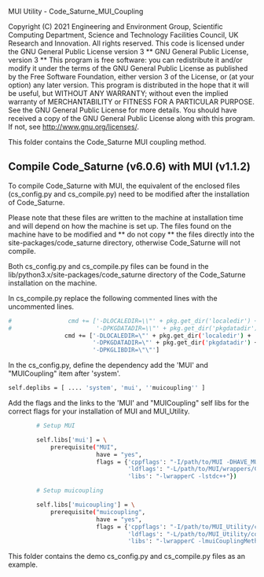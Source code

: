 MUI Utility - Code_Saturne_MUI_Coupling

Copyright (C) 2021 Engineering and Environment Group, Scientific 
Computing Department, Science and Technology Facilities Council, 
UK Research and Innovation. All rights reserved.
This code is licensed under the GNU General Public License version 3
** GNU General Public License, version 3 **
This program is free software: you can redistribute it and/or modify
it under the terms of the GNU General Public License as published by
the Free Software Foundation, either version 3 of the License, or
(at your option) any later version.
This program is distributed in the hope that it will be useful,
but WITHOUT ANY WARRANTY; without even the implied warranty of
MERCHANTABILITY or FITNESS FOR A PARTICULAR PURPOSE.  See the
GNU General Public License for more details.
You should have received a copy of the GNU General Public License
along with this program.  If not, see <http://www.gnu.org/licenses/>.

This folder contains the Code_Saturne MUI coupling method.

## Compile Code_Saturne (v6.0.6) with MUI (v1.1.2)
To compile Code_Saturne with MUI, the equivalent of the enclosed files (cs_config.py and cs_compile.py) need to be modified after the installation of Code_Saturne.

Please note that these files are written to the machine at installation time and will depend on how the machine is set up. The files found on the machine have to be modified and ** do not copy ** the files directly into the site-packages/code_saturne directory, otherwise Code_Saturne will not compile.

Both cs_config.py and cs_compile.py files can be found in the lib/python3.x/site-packages/code_saturne directory of the Code_Saturne installation on the machine.

In cs_compile.py replace the following commented lines with the uncommented lines.

```bash
#                cmd += ['-DLOCALEDIR=\\"' + pkg.get_dir('localedir') + '\\"', \
#                        '-DPKGDATADIR=\\"' + pkg.get_dir('pkgdatadir') + '\\"']
                cmd += ['-DLOCALEDIR=\"' + pkg.get_dir('localedir') + '\"', \
                        '-DPKGDATADIR=\"' + pkg.get_dir('pkgdatadir') + '\"', \
                        '-DPKGLIBDIR=\"\"']
```
In the cs_config.py, define the dependency add the 'MUI' and "MUICoupling" item after 'system'.

```bash
self.deplibs = [ .... 'system', 'mui', ''muicoupling'' ]
```

Add the flags and the links to the 'MUI' and "MUICoupling"  self libs for the correct flags for your installation of MUI and MUI_Utility.

```bash
        # Setup MUI

        self.libs['mui'] = \
            prerequisite("MUI",
                         have = "yes",
                         flags = {'cppflags': "-I/path/to/MUI -DHAVE_MUI",
                                  'ldflags': "-L/path/to/MUI/wrappers/C",
                                  'libs': "-lwrapperC -lstdc++"})

        # Setup muicoupling

        self.libs['muicoupling'] = \
            prerequisite("muicoupling",
                         have = "yes",
                         flags = {'cppflags': "-I/path/to/MUI_Utility/couplingFSILab/wrappers/C -I/path/to/MUI/couplingFSILab -I/path/to/MUI -DHAVE_MUI",
                                  'ldflags': "-L/path/to/MUI_Utility/couplingFSILab/wrappers/C -L/path/to/MUI/couplingFSILab -L/path/to/MUI/wrappers/C",
                                  'libs': "-lwrapperC -lmuiCouplingMethodsCAPI -lstdc++"})

```

This folder contains the demo cs_config.py and cs_compile.py files as an example.
